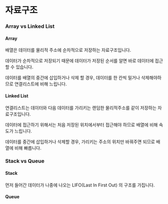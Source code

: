 # 자료구조

### Array vs Linked List
#### Array
배열은 데이터를 물리적 주소에 순차적으로 저장하는 자료구조입니다.

데이터가 순차적으로 저장되기 때문에 데이터가 저장된 순서를 알면 바로 데이터에 접근 할 수 있습니다.

데이터를 배열의 중간에 삽입하거나 삭제 할 경우, 데이터를 한 칸씩 밀거나 삭제해야하므로 연결리스트에 비해 느립니다.

#### Linked List
연결리스트는 데이터와 다음 데이터를 가리키는 랜덤한 물리적주소를 같이 저장하는 자료구조입니다.

데이터에 접근하기 위해서는 처음 저장된 위치에서부터 접근해야 하므로 배열에 비해 속도가 느립니다.

데이터를 중간에 삽입하거나 삭제할 경우, 가리키는 주소의 위치만 바꿔주면 되므로 배열에 비해 빠릅니다.

### Stack vs Queue
#### Stack
먼저 들어간 데이터가 나중에 나오는     LIFO(Last In First Out)    의 구조를 가집니다.

#### Queue